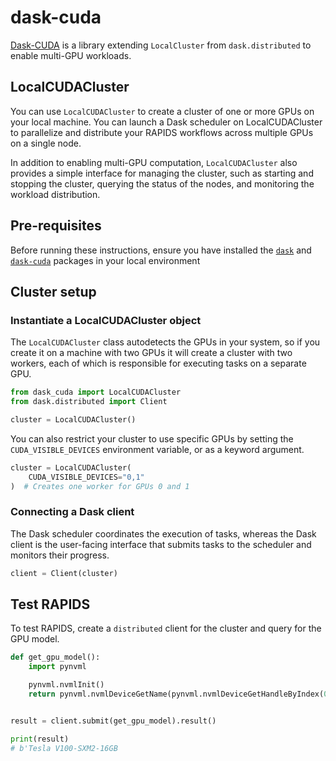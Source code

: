 # dask-cuda

[Dask-CUDA](https://docs.rapids.ai/api/dask-cuda/stable/) is a library extending `LocalCluster` from `dask.distributed` to enable multi-GPU workloads.

## LocalCUDACluster

You can use `LocalCUDACluster` to create a cluster of one or more GPUs on your local machine. You can launch a Dask scheduler on LocalCUDACluster to parallelize and distribute your RAPIDS workflows across multiple GPUs on a single node.

In addition to enabling multi-GPU computation, `LocalCUDACluster` also provides a simple interface for managing the cluster, such as starting and stopping the cluster, querying the status of the nodes, and monitoring the workload distribution.

## Pre-requisites

Before running these instructions, ensure you have installed the [`dask`](https://docs.dask.org/en/stable/install.html) and [`dask-cuda`](https://docs.rapids.ai/api/dask-cuda/nightly/install.html) packages in your local environment

## Cluster setup

### Instantiate a LocalCUDACluster object

The `LocalCUDACluster` class autodetects the GPUs in your system, so if you create it on a machine with two GPUs it will create a cluster with two workers, each of which is responsible for executing tasks on a separate GPU.

```python
from dask_cuda import LocalCUDACluster
from dask.distributed import Client

cluster = LocalCUDACluster()
```

You can also restrict your cluster to use specific GPUs by setting the `CUDA_VISIBLE_DEVICES` environment variable, or as a keyword argument.

```python
cluster = LocalCUDACluster(
    CUDA_VISIBLE_DEVICES="0,1"
)  # Creates one worker for GPUs 0 and 1
```

### Connecting a Dask client

The Dask scheduler coordinates the execution of tasks, whereas the Dask client is the user-facing interface that submits tasks to the scheduler and monitors their progress.

```python
client = Client(cluster)
```

## Test RAPIDS

To test RAPIDS, create a `distributed` client for the cluster and query for the GPU model.

```python
def get_gpu_model():
    import pynvml

    pynvml.nvmlInit()
    return pynvml.nvmlDeviceGetName(pynvml.nvmlDeviceGetHandleByIndex(0))


result = client.submit(get_gpu_model).result()

print(result)
# b'Tesla V100-SXM2-16GB
```
